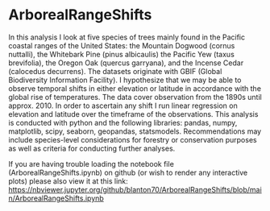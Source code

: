 # ArborealRangeShifts

In this analysis I look at five species of trees mainly found in the Pacific coastal ranges of the United States: the Mountain Dogwood (cornus nuttalli), the Whitebark Pine (pinus albicaulis) the Pacific Yew (taxus brevifolia), the Oregon Oak (quercus garryana), and the Incense Cedar (calocedus decurrens).  The datasets originate with GBIF (Global Biodiversity Information Facility). I hypothesize that we may be able to observe temporal shifts in either elevation or latitude in accordance with the global rise of temperatures. The data cover observation from the 1890s until approx. 2010. In order to ascertain any shift I run linear regression on elevation and latitude over the timeframe of the observations. This analysis is conducted with python and the following libraries: pandas, numpy, matplotlib, scipy, seaborn, geopandas, statsmodels.  Recommendations may include species-level considerations for forestry or conservation purposes as well as criteria for conducting further analyses.

If you are having trouble loading the notebook file (ArborealRangeShifts.ipynb) on github (or wish to render any interactive plots) please also view it at this link: https://nbviewer.jupyter.org/github/blanton70/ArborealRangeShifts/blob/main/ArborealRangeShifts.ipynb
